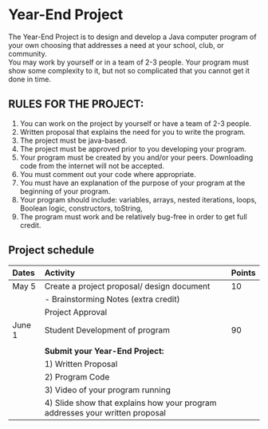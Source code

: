 # Year-End Project

The Year-End Project is to design and develop a Java computer program of your own choosing that addresses a need at your school, club, or community.  
You may work by yourself or in a team of 2-3 people.  Your program must show some complexity to it, but not so complicated that you cannot get it done in time.  

## RULES FOR THE PROJECT:
1) You can work on the project by yourself or have a team of 2-3 people.
2) Written proposal that explains the need for you to write the program.
3) The project must be java-based.
4) The project must be approved prior to you developing your program.
5) Your program must be created by you and/or your peers.  Downloading code from the internet will not be accepted.
6) You must comment out your code where appropriate.
7) You must have an explanation of the purpose of your program at the beginning of your program.
8) Your program should include: variables, arrays, nested iterations, loops, Boolean logic, constructors, toString,
9) The program must work and be relatively bug-free in order to get full credit.
 

## Project schedule
| Dates | Activity | Points |
| :--- | :--- | :--- |
| May 5 | Create a project proposal/ design document | 10 |
|  | -  Brainstorming Notes (extra credit) |  |
|  | Project Approval |   |
| June 1 | Student Development of program | 90 |
|  |   |   |
|  | **Submit your Year-End Project:** |  |
|  | 1) Written Proposal |  |
|  | 2) Program Code |  |
|  | 3) Video of your program running |  |
|  | 4) Slide show that explains how your program addresses your written proposal |  |
